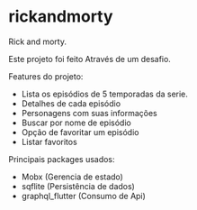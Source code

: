 # rickandmorty

Rick and morty.

Este projeto foi feito Através de um desafio.

 Features do projeto:

- Lista os episódios de 5 temporadas da serie.
- Detalhes de cada episódio
- Personagens com suas informações 
- Buscar por nome de episódio
- Opção de favoritar um episódio
- Listar favoritos

 Principais packages usados:
 - Mobx (Gerencia de estado)
 - sqflite (Persistência de dados)
 - graphql_flutter (Consumo de Api)
